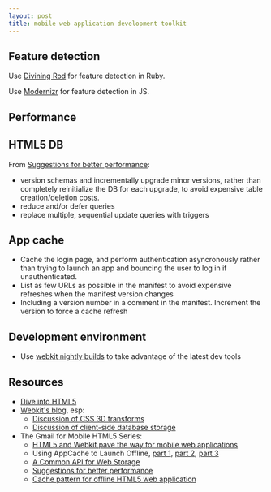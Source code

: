```yaml
---
layout: post
title: mobile web application development toolkit
---
```


## Feature detection

Use [Divining Rod](https://github.com/mdp/divining_rod) for feature detection in Ruby.

Use [Modernizr](http://www.modernizr.com/) for feature detection in JS.

## Performance

## HTML5 DB

From [Suggestions for better performance](http://googlecode.blogspot.com/2009/06/gmail-for-mobile-html5-series.html):

* version schemas and incrementally upgrade minor versions, rather than completely reinitialize the DB for each upgrade, to avoid expensive table creation/deletion costs.
* reduce and/or defer queries
* replace multiple, sequential update queries with triggers

## App cache

* Cache the login page, and perform authentication asyncronously rather than trying to launch an app and bouncing the user to log in if unauthenticated.
* List as few URLs as possible in the manifest to avoid expensive refreshes when the manifest version changes
* Including a version number in a comment in the manifest. Increment the version to force a cache refresh

## Development environment

* Use [webkit nightly builds](http://nightly.webkit.org/) to take advantage of the latest dev tools

## Resources

* [Dive into HTML5](http://diveintohtml5.info/)
* [Webkit's blog](http://www.webkit.org/blog), esp:
  * [Discussion of CSS 3D transforms](http://www.webkit.org/blog/386/3d-transforms/)
  * [Discussion of client-side database storage](http://www.webkit.org/blog/126/webkit-does-html5-client-side-database-storage/)
* The Gmail for Mobile HTML5 Series:
  * [HTML5 and Webkit pave the way for mobile web applications](http://googlecode.blogspot.com/2009/04/html5-and-webkit-pave-way-for-mobile.html)
  * Using AppCache to Launch Offline, [part 1](http://googlecode.blogspot.com/2009/04/gmail-for-mobile-html5-series-using.html), [part 2](http://googlecode.blogspot.com/2009/05/gmail-for-mobile-html5-series-part-2.html), [part 3](http://googlecode.blogspot.com/2009/05/gmail-for-mobile-html5-series-part-3.html)
  * [A Common API for Web Storage](http://googlecode.blogspot.com/2009/05/gmail-for-mobile-html5-series-common.html)
  * [Suggestions for better performance](http://googlecode.blogspot.com/2009/06/gmail-for-mobile-html5-series.html)
  * [Cache pattern for offline HTML5 web application](http://googlecode.blogspot.com/2009/06/gmail-for-mobile-html5-series-cache.html)
